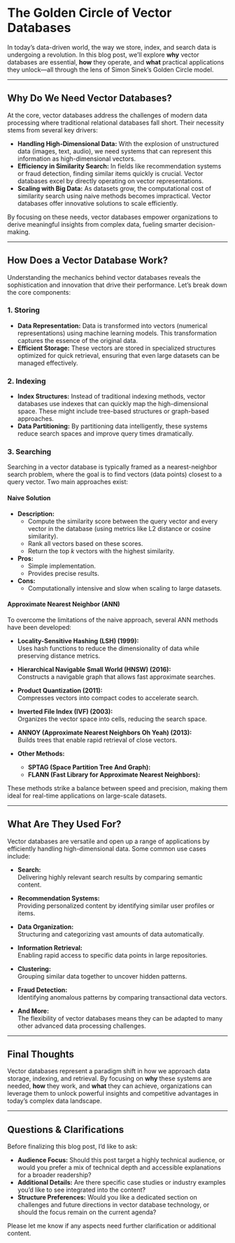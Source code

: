 # The Golden Circle of Vector Databases

In today’s data-driven world, the way we store, index, and search data is undergoing a revolution. In this blog post, we’ll explore **why** vector databases are essential, **how** they operate, and **what** practical applications they unlock—all through the lens of Simon Sinek’s Golden Circle model.

---

## Why Do We Need Vector Databases?

At the core, vector databases address the challenges of modern data processing where traditional relational databases fall short. Their necessity stems from several key drivers:

- **Handling High-Dimensional Data:** With the explosion of unstructured data (images, text, audio), we need systems that can represent this information as high-dimensional vectors.
- **Efficiency in Similarity Search:** In fields like recommendation systems or fraud detection, finding similar items quickly is crucial. Vector databases excel by directly operating on vector representations.
- **Scaling with Big Data:** As datasets grow, the computational cost of similarity search using naive methods becomes impractical. Vector databases offer innovative solutions to scale efficiently.

By focusing on these needs, vector databases empower organizations to derive meaningful insights from complex data, fueling smarter decision-making.

---

## How Does a Vector Database Work?

Understanding the mechanics behind vector databases reveals the sophistication and innovation that drive their performance. Let’s break down the core components:

### 1. Storing

- **Data Representation:** Data is transformed into vectors (numerical representations) using machine learning models. This transformation captures the essence of the original data.
- **Efficient Storage:** These vectors are stored in specialized structures optimized for quick retrieval, ensuring that even large datasets can be managed effectively.

### 2. Indexing

- **Index Structures:** Instead of traditional indexing methods, vector databases use indexes that can quickly map the high-dimensional space. These might include tree-based structures or graph-based approaches.
- **Data Partitioning:** By partitioning data intelligently, these systems reduce search spaces and improve query times dramatically.

### 3. Searching

Searching in a vector database is typically framed as a nearest-neighbor search problem, where the goal is to find vectors (data points) closest to a query vector. Two main approaches exist:

#### Naive Solution

- **Description:**  
  - Compute the similarity score between the query vector and every vector in the database (using metrics like L2 distance or cosine similarity).  
  - Rank all vectors based on these scores.  
  - Return the top *k* vectors with the highest similarity.
- **Pros:**  
  - Simple implementation.  
  - Provides precise results.
- **Cons:**  
  - Computationally intensive and slow when scaling to large datasets.

#### Approximate Nearest Neighbor (ANN)

To overcome the limitations of the naive approach, several ANN methods have been developed:

- **Locality-Sensitive Hashing (LSH) (1999):**  
  Uses hash functions to reduce the dimensionality of data while preserving distance metrics.
  
- **Hierarchical Navigable Small World (HNSW) (2016):**  
  Constructs a navigable graph that allows fast approximate searches.
  
- **Product Quantization (2011):**  
  Compresses vectors into compact codes to accelerate search.
  
- **Inverted File Index (IVF) (2003):**  
  Organizes the vector space into cells, reducing the search space.
  
- **ANNOY (Approximate Nearest Neighbors Oh Yeah) (2013):**  
  Builds trees that enable rapid retrieval of close vectors.
  
- **Other Methods:**  
  - **SPTAG (Space Partition Tree And Graph):**  
  - **FLANN (Fast Library for Approximate Nearest Neighbors):**

These methods strike a balance between speed and precision, making them ideal for real-time applications on large-scale datasets.

---

## What Are They Used For?

Vector databases are versatile and open up a range of applications by efficiently handling high-dimensional data. Some common use cases include:

- **Search:**  
  Delivering highly relevant search results by comparing semantic content.
  
- **Recommendation Systems:**  
  Providing personalized content by identifying similar user profiles or items.
  
- **Data Organization:**  
  Structuring and categorizing vast amounts of data automatically.
  
- **Information Retrieval:**  
  Enabling rapid access to specific data points in large repositories.
  
- **Clustering:**  
  Grouping similar data together to uncover hidden patterns.
  
- **Fraud Detection:**  
  Identifying anomalous patterns by comparing transactional data vectors.
  
- **And More:**  
  The flexibility of vector databases means they can be adapted to many other advanced data processing challenges.

---

## Final Thoughts

Vector databases represent a paradigm shift in how we approach data storage, indexing, and retrieval. By focusing on **why** these systems are needed, **how** they work, and **what** they can achieve, organizations can leverage them to unlock powerful insights and competitive advantages in today’s complex data landscape.

---

## Questions & Clarifications

Before finalizing this blog post, I’d like to ask:
- **Audience Focus:** Should this post target a highly technical audience, or would you prefer a mix of technical depth and accessible explanations for a broader readership?
- **Additional Details:** Are there specific case studies or industry examples you’d like to see integrated into the content?
- **Structure Preferences:** Would you like a dedicated section on challenges and future directions in vector database technology, or should the focus remain on the current agenda?

Please let me know if any aspects need further clarification or additional content.
